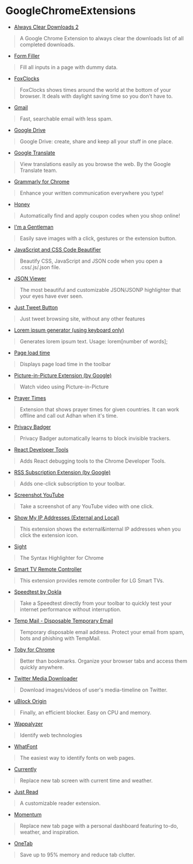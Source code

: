 # GoogleChromeExtensions

-  [Always Clear Downloads 2](https://chrome.google.com/webstore/detail/jcajchndfkmnaefkhoaoiagemplbfffn)
> A Google Chrome Extension to always clear the downloads list of all completed downloads.

-  [Form Filler](https://chrome.google.com/webstore/detail/bnjjngeaknajbdcgpfkgnonkmififhfo)
> Fill all inputs in a page with dummy data.

-  [FoxClocks](https://chrome.google.com/webstore/detail/obcbigljfpgappaaofailjjoabiikckk)
> FoxClocks shows times around the world at the bottom of your browser. It deals with daylight saving time so you don't have to.

-  [Gmail](https://chrome.google.com/webstore/detail/pjkljhegncpnkpknbcohdijeoejaedia)
> Fast, searchable email with less spam.

-  [Google Drive](https://chrome.google.com/webstore/detail/apdfllckaahabafndbhieahigkjlhalf)
> Google Drive: create, share and keep all your stuff in one place.

-  [Google Translate](https://chrome.google.com/webstore/detail/aapbdbdomjkkjkaonfhkkikfgjllcleb)
> View translations easily as you browse the web. By the Google Translate team.

-  [Grammarly for Chrome](https://chrome.google.com/webstore/detail/kbfnbcaeplbcioakkpcpgfkobkghlhen)
> Enhance your written communication everywhere you type!

-  [Honey](https://chrome.google.com/webstore/detail/bmnlcjabgnpnenekpadlanbbkooimhnj)
> Automatically find and apply coupon codes when you shop online!

-  [I'm a Gentleman](https://chrome.google.com/webstore/detail/afjaicccalbbickikgdegaihmajaidpd)
> Easily save images with a click, gestures or the extension button.

-  [JavaScript and CSS Code Beautifier](https://chrome.google.com/webstore/detail/iiglodndmmefofehaibmaignglbpdald)
> Beautify CSS, JavaScript and JSON code when you open a .css/.js/.json file.

-  [JSON Viewer](https://chrome.google.com/webstore/detail/gbmdgpbipfallnflgajpaliibnhdgobh)
> The most beautiful and customizable JSON/JSONP highlighter that your eyes have ever seen.

-  [Just Tweet Button](https://chrome.google.com/webstore/detail/feikojefkpembojkeegfajbbfecocddd)
> Just tweet browsing site, without any other features

-  [Lorem ipsum generator (using keyboard only)](https://chrome.google.com/webstore/detail/ogkidppcbldhebgplkdmepodkbfanndi)
> Generates lorem ipsum text. Usage: lorem[number of words];

-  [Page load time](https://chrome.google.com/webstore/detail/fploionmjgeclbkemipmkogoaohcdbig)
> Displays page load time in the toolbar

-  [Picture-in-Picture Extension (by Google)](https://chrome.google.com/webstore/detail/hkgfoiooedgoejojocmhlaklaeopbecg)
> Watch video using Picture-in-Picture

-  [Prayer Times](https://chrome.google.com/webstore/detail/ieelbggiidmnfbkjcjceknbhjgnhkjnf)
> Extension that shows prayer times for given countries. It can work offline and call out Adhan when it's time.

-  [Privacy Badger](https://chrome.google.com/webstore/detail/pkehgijcmpdhfbdbbnkijodmdjhbjlgp)
> Privacy Badger automatically learns to block invisible trackers.

-  [React Developer Tools](https://chrome.google.com/webstore/detail/fmkadmapgofadopljbjfkapdkoienihi)
> Adds React debugging tools to the Chrome Developer Tools.

-  [RSS Subscription Extension (by Google)](https://chrome.google.com/webstore/detail/nlbjncdgjeocebhnmkbbbdekmmmcbfjd)
> Adds one-click subscription to your toolbar.

-  [Screenshot YouTube](https://chrome.google.com/webstore/detail/gjoijpfmdhbjkkgnmahganhoinjjpohk)
> Take a screenshot of any YouTube video with one click.

-  [Show My IP Addresses (External and Local)](https://chrome.google.com/webstore/detail/opljiobgnagdjikipnagigiacllolpaj)
> This extension shows the external&internal IP addresses when you click the extension icon.

-  [Sight](https://chrome.google.com/webstore/detail/epmaefhielclhlnmjofcdapbeepkmggh)
> The Syntax Highlighter for Chrome

-  [Smart TV Remote Controller](https://chrome.google.com/webstore/detail/icokofncdmhjjncknidajbngmbfphpia)
> This extension provides remote controller for LG Smart TVs.

-  [Speedtest by Ookla](https://chrome.google.com/webstore/detail/pgjjikdiikihdfpoppgaidccahalehjh)
> Take a Speedtest directly from your toolbar to quickly test your internet performance without interruption.

-  [Temp Mail - Disposable Temporary Email](https://chrome.google.com/webstore/detail/inojafojbhdpnehkhhfjalgjjobnhomj)
> Temporary disposable email address. Protect your email from spam, bots and phishing with TempMail.

-  [Toby for Chrome](https://chrome.google.com/webstore/detail/hddnkoipeenegfoeaoibdmnaalmgkpip)
> Better than bookmarks. Organize your browser tabs and access them quickly anywhere.

-  [Twitter Media Downloader](https://chrome.google.com/webstore/detail/cblpjenafgeohmnjknfhpdbdljfkndig)
> Download images/videos of user's media-timeline on Twitter.

-  [uBlock Origin](https://chrome.google.com/webstore/detail/cjpalhdlnbpafiamejdnhcphjbkeiagm)
> Finally, an efficient blocker. Easy on CPU and memory.

-  [Wappalyzer](https://chrome.google.com/webstore/detail/gppongmhjkpfnbhagpmjfkannfbllamg)
> Identify web technologies

-  [WhatFont](https://chrome.google.com/webstore/detail/jabopobgcpjmedljpbcaablpmlmfcogm)
> The easiest way to identify fonts on web pages.

-  [Currently](https://chrome.google.com/webstore/detail/ojhmphdkpgbibohbnpbfiefkgieacjmh)
> Replace new tab screen with current time and weather.

-  [Just Read](https://chrome.google.com/webstore/detail/dgmanlpmmkibanfdgjocnabmcaclkmod)
> A customizable reader extension.

-  [Momentum](https://chrome.google.com/webstore/detail/laookkfknpbbblfpciffpaejjkokdgca)
> Replace new tab page with a personal dashboard featuring to-do, weather, and inspiration.

-  [OneTab](https://chrome.google.com/webstore/detail/chphlpgkkbolifaimnlloiipkdnihall)
> Save up to 95% memory and reduce tab clutter.